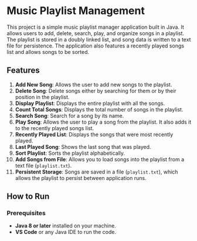 # Music Playlist Management

This project is a simple music playlist manager application built in Java. It allows users to add, delete, search, play, and organize songs in a playlist. The playlist is stored in a doubly linked list, and song data is written to a text file for persistence. The application also features a recently played songs list and allows songs to be sorted.

## Features

1. **Add New Song**: Allows the user to add new songs to the playlist.
2. **Delete Song**: Delete songs either by searching for them or by their position in the playlist.
3. **Display Playlist**: Displays the entire playlist with all the songs.
4. **Count Total Songs**: Displays the total number of songs in the playlist.
5. **Search Song**: Search for a song by its name.
6. **Play Song**: Allows the user to play a song from the playlist. It also adds it to the recently played songs list.
7. **Recently Played List**: Displays the songs that were most recently played.
8. **Last Played Song**: Shows the last song that was played.
9. **Sort Playlist**: Sorts the playlist alphabetically.
10. **Add Songs from File**: Allows you to load songs into the playlist from a text file (`playlist.txt`).
11. **Persistent Storage**: Songs are saved in a file (`playlist.txt`), which allows the playlist to persist between application runs.

## How to Run

### Prerequisites

- **Java 8 or later** installed on your machine.
- **VS Code** or any Java IDE to run the code.

